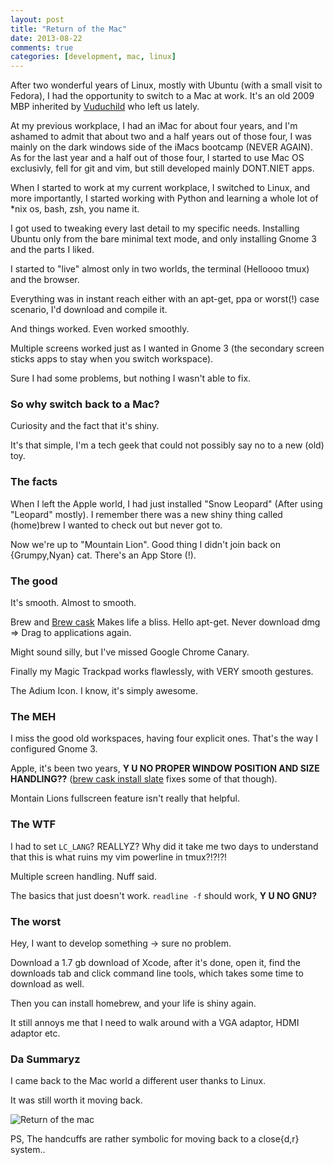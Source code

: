 ```yaml
---
layout: post
title: "Return of the Mac"
date: 2013-08-22
comments: true
categories: [development, mac, linux]
---
```


After two wonderful years of Linux, mostly with Ubuntu (with a small visit to Fedora), I had the opportunity to switch to a Mac at work.
It's an old 2009 MBP inherited by [Vuduchild](http://royr.net) who left us lately.


At my previous workplace, I had an iMac for about four years, and I'm ashamed to admit that about two and a half years out of those four, I was mainly on the dark windows side of the iMacs bootcamp (NEVER AGAIN).
As for the last year and a half out of those four, I started to use Mac OS exclusivly, fell for git and vim, but still developed mainly DONT.NIET apps.


When I started to work at my current workplace, I switched to Linux, and more importantly, I started working with Python and learning a whole lot of \*nix os, bash, zsh, you name it.

I got used to tweaking every last detail to my specific needs. Installing Ubuntu only from the bare minimal text mode, and only installing Gnome 3 and the parts I liked.

I started to "live" almost only in two worlds, the terminal (Helloooo tmux) and the browser.

Everything was in instant reach either with an apt-get, ppa or worst(!) case scenario, I'd download and compile it.

And things worked. Even worked smoothly.

Multiple screens worked just as I wanted in Gnome 3 (the secondary screen sticks apps to stay when you switch workspace).

Sure I had some problems, but nothing I wasn't able to fix.


### So why switch back to a Mac?

Curiosity and the fact that it's shiny.

It's that simple, I'm a tech geek that could not possibly say no to a new (old) toy.

### The facts

When I left the Apple world, I had just installed "Snow Leopard" (After using "Leopard" mostly).
I remember there was a new shiny thing called (home)brew I wanted to check out but never got to.

Now we're up to "Mountain Lion". Good thing I didn't join back on {Grumpy,Nyan} cat.
There's an App Store (!).

### The good

It's smooth. Almost to smooth.

Brew and [Brew cask](https://github.com/phinze/homebrew-cask/) Makes life a bliss. Hello apt-get. Never download dmg => Drag to applications again.

Might sound silly, but I've missed Google Chrome Canary.

Finally my Magic Trackpad works flawlessly, with VERY smooth gestures.

The Adium Icon. I know, it's simply awesome.

### The MEH

I miss the good old workspaces, having four explicit ones. That's the way I configured Gnome 3.

Apple, it's been two years, **Y U NO PROPER WINDOW POSITION AND SIZE HANDLING??** ([brew cask install slate](https://github.com/jigish/slate) fixes some of that though).

Montain Lions fullscreen feature isn't really that helpful.


### The WTF

I had to set `LC_LANG`? REALLYZ? Why did it take me two days to understand that this is what ruins my vim powerline in tmux?!?!?!

Multiple screen handling. Nuff said.

The basics that just doesn't work. `readline -f` should work, **Y U NO GNU?**

### The worst 

Hey, I want to develop something -> sure no problem.

Download a 1.7 gb download of Xcode, after it's done, open it, find the downloads tab and click command line tools, which takes some time to download as well.

Then you can install homebrew, and your life is shiny again.


It still annoys me that I need to walk around with a VGA adaptor, HDMI adaptor etc.


### Da Summaryz

I came back to the Mac world a different user thanks to Linux.

It was still worth it moving back.

![Return of the mac](/images/return_of_the_mac.jpg)

PS, The handcuffs are rather symbolic for moving back to a close{d,r} system..
